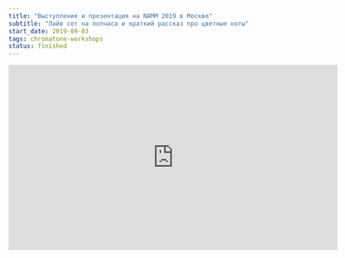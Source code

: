 ```yaml
---
title: "Выступление и презентация на NAMM 2019 в Москве"
subtitle: "Лайв сет на полчаса и краткий рассказ про цветные ноты"
start_date: 2019-09-03
tags: chromatone-workshops
status: finished
---
```


<iframe width="647" height="364" src="https://www.youtube.com/embed/3_815sW-ZKY" frameborder="0" allow="accelerometer; autoplay; clipboard-write; encrypted-media; gyroscope; picture-in-picture" allowfullscreen></iframe>
